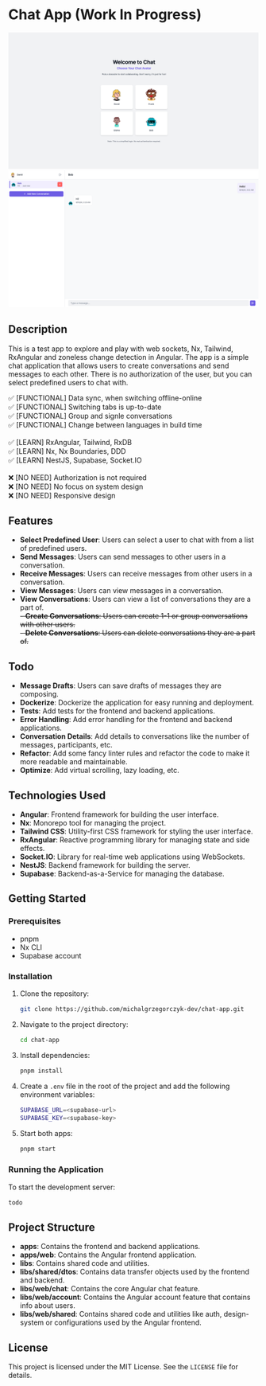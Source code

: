 # Chat App (Work In Progress)

![Chat App - Login Page](./apps/web/public/image1.png)
![Chat App - Core](./apps/web/public/image2.png)


## Description

This is a test app to explore and play with web sockets, Nx, Tailwind, RxAngular and zoneless change detection in 
Angular. The app is a simple chat application that allows users to create conversations and send messages to each other.
There is no authorization of the user, but you can select predefined users to chat with.

✅ [FUNCTIONAL] Data sync, when switching offline-online<br>
✅ [FUNCTIONAL] Switching tabs is up-to-date<br>
✅ [FUNCTIONAL] Group and signle conversations<br>
✅ [FUNCTIONAL] Change between languages in build time<br>
<br>
✅ [LEARN] RxAngular, Tailwind, RxDB<br>
✅ [LEARN] Nx, Nx Boundaries, DDD<br>
✅ [LEARN] NestJS, Supabase, Socket.IO<br>
<br>
❌ [NO NEED] Authorization is not required<br>
❌ [NO NEED] No focus on system design<br>
❌ [NO NEED] Responsive design<br>


## Features
- **Select Predefined User**: Users can select a user to chat with from a list of predefined users.
- **Send Messages**: Users can send messages to other users in a conversation.
- **Receive Messages**: Users can receive messages from other users in a conversation.
- **View Messages**: Users can view messages in a conversation.
- **View Conversations**: Users can view a list of conversations they are a part of.<br>
~~- **Create Conversations**: Users can create 1-1 or group conversations with other users.~~ <br>
~~- **Delete Conversations**: Users can delete conversations they are a part of.~~

## Todo
- **Message Drafts**: Users can save drafts of messages they are composing.
- **Dockerize**: Dockerize the application for easy running and deployment.
- **Tests**: Add tests for the frontend and backend applications.
- **Error Handling**: Add error handling for the frontend and backend applications.
- **Conversation Details**: Add details to conversations like the number of messages, participants, etc.
- **Refactor**: Add some fancy linter rules and refactor the code to make it more readable and maintainable.
- **Optimize**: Add virtual scrolling, lazy loading, etc.
## Technologies Used
- **Angular**: Frontend framework for building the user interface.
- **Nx**: Monorepo tool for managing the project.
- **Tailwind CSS**: Utility-first CSS framework for styling the user interface.
- **RxAngular**: Reactive programming library for managing state and side effects.
- **Socket.IO**: Library for real-time web applications using WebSockets.
- **NestJS**: Backend framework for building the server.
- **Supabase**: Backend-as-a-Service for managing the database.

## Getting Started

### Prerequisites
- pnpm
- Nx CLI
- Supabase account

### Installation
1. Clone the repository:
    ```bash
    git clone https://github.com/michalgrzegorczyk-dev/chat-app.git
    ```
2. Navigate to the project directory:
    ```bash
    cd chat-app
    ```
3. Install dependencies:
    ```bash
    pnpm install
    ```
4. Create a `.env` file in the root of the project and add the following environment variables:
    ```bash
    SUPABASE_URL=<supabase-url>
    SUPABASE_KEY=<supabase-key>
    ```
5. Start both apps:
    ```bash
    pnpm start
    ```

### Running the Application
To start the development server:
```bash
todo
```

## Project Structure

- **apps**: Contains the frontend and backend applications.
- **apps/web**: Contains the Angular frontend application.
- **libs**: Contains shared code and utilities.
- **libs/shared/dtos**: Contains data transfer objects used by the frontend and backend.
- **libs/web/chat**: Contains the core Angular chat feature.
- **libs/web/account**: Contains the Angular account feature that contains info about users.
- **libs/web/shared**: Contains shared code and utilities like auth, design-system or configurations used by the Angular frontend.


## License

This project is licensed under the MIT License. See the `LICENSE` file for details.
